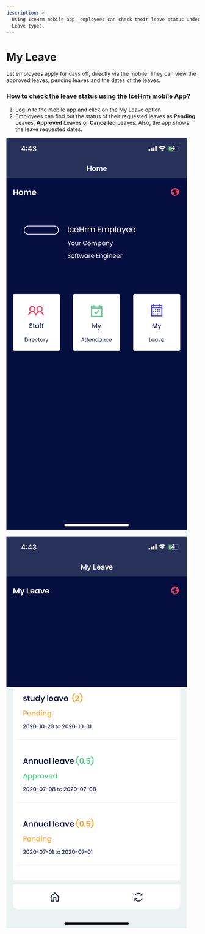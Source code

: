 ```yaml
---
description: >-
  Using IceHrm mobile app, employees can check their leave status under each
  Leave types.
---
```


# My Leave

Let employees apply for days off, directly via the mobile. They can view the approved leaves, pending leaves and the dates of the leaves.

### How to check the leave status using the IceHrm mobile App?

1. Log in to the mobile app and click on the My Leave option
2. Employees can find out the status of their requested leaves as **Pending** Leaves, **Approved** Leaves or **Cancelled** Leaves. Also, the app shows the leave requested dates. 

![](../.gitbook/assets/image1.png)

![](../.gitbook/assets/image0.png)

